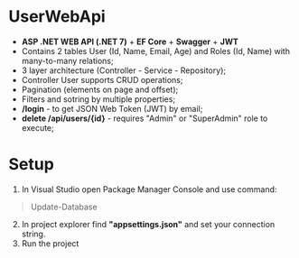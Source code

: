 ﻿# UserWebApi

- **ASP .NET WEB API (.NET 7)** + **EF Core** + **Swagger** + **JWT**
- Contains 2 tables User (Id, Name, Email, Age) and Roles (Id, Name) with many-to-many relations;
- 3 layer architecture (Controller - Service - Repository);
- Controller User supports CRUD operations;
- Pagination (elements on page  and offset);
- Filters and sotring by multiple properties;
- **/login** - to get JSON Web Token (JWT)  by email;
- **delete /api/users/{id}** - requires "Admin" or "SuperAdmin" role to execute;

# Setup

1. In Visual Studio open Package Manager Console and use command:
> Update-Database

2. In project explorer find **"appsettings.json"** and set your connection string.
3. Run the project